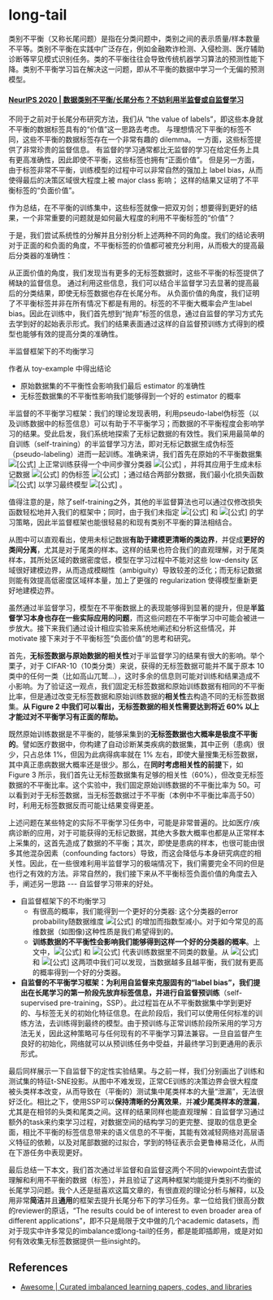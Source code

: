# long-tail

类别不平衡（又称长尾问题）是指在分类问题中，类别之间的表示质量/样本数量不平等。类别不平衡在实践中广泛存在，例如金融欺诈检测、入侵检测、医疗辅助诊断等罕见模式识别任务。类的不平衡往往会导致传统机器学习算法的预测性能下降。类别不平衡学习旨在解决这一问题，即从不平衡的数据中学习一个无偏的预测模型。

#### [NeurIPS 2020 | 数据类别不平衡/长尾分布？不妨利用半监督或自监督学习](https://zhuanlan.zhihu.com/p/259710601)

不同于之前对于长尾分布研究方法，我们从 “the value of labels”，即这些本身就不平衡的数据标签具有的“价值”这一思路去考虑。
与理想情况下平衡的标签不同，这些不平衡的数据标签存在一个非常有趣的 dilemma。
一方面，这些标签提供了非常珍贵的监督信息。
有监督的学习通常都比无监督的学习在给定任务上具有更高准确性，因此即使不平衡，这些标签也拥有“正面价值”。
但是另一方面，由于标签非常不平衡，训练模型的过程中可以非常自然的强加上 label bias，从而使得最后的决策区域很大程度上被 major class 影响；
这样的结果又证明了不平衡标签的“负面价值”。

作为总结，在不平衡的训练集中，这些标签就像一把双刃剑；想要得到更好的结果，一个非常重要的问题就是如何最大程度的利用不平衡标签的“价值”？

于是，我们尝试系统性的分解并且分别分析上述两种不同的角度。我们的结论表明对于正面的和负面的角度，不平衡标签的价值都可被充分利用，从而极大的提高最后分类器的准确性：

从正面价值的角度，我们发现当有更多的无标签数据时，这些不平衡的标签提供了稀缺的监督信息。
通过利用这些信息，我们可以结合半监督学习去显著的提高最后的分类结果，即使无标签数据也存在长尾分布。
从负面价值的角度，我们证明了不平衡标签并非在所有情况下都是有用的。标签的不平衡大概率会产生label bias。因此在训练中，我们首先想到“抛弃”标签的信息，通过自监督的学习方式先去学到好的起始表示形式。我们的结果表面通过这样的自监督预训练方式得到的模型也能够有效的提高分类的准确性。

半监督框架下的不均衡学习

作者从 toy-example 中得出结论
- 原始数据集的不平衡性会影响我们最后 estimator 的准确性
- 无标签数据集的不平衡性影响我们能够得到一个好的 estimator 的概率

半监督的不平衡学习框架：我们的理论发现表明，利用pseudo-label伪标签（以及训练数据中的标签信息）可以有助于不平衡学习；而数据的不平衡程度会影响学习的结果。受此启发，我们系统地探索了无标记数据的有效性。我们采用最简单的自训练（self-training）的半监督学习方法，即对无标记数据生成伪标签（pseudo-labeling）进而一起训练。准确来讲，我们首先在原始的不平衡数据集 ![[公式]](https://www.zhihu.com/equation?tex=%5Cmathcal%7BD%7D_L) 上正常训练获得一个中间步骤分类器 ![[公式]](https://www.zhihu.com/equation?tex=f_%7B%5Chat%7B%5Ctheta%7D%7D) ，并将其应用于生成未标记数据 ![[公式]](https://www.zhihu.com/equation?tex=%5Cmathcal%7BD%7D_U) 的伪标签 ![[公式]](https://www.zhihu.com/equation?tex=%5Chat%7By%7D) ；通过结合两部分数据，我们最小化损失函数 ![[公式]](https://www.zhihu.com/equation?tex=%5Cmathcal%7BL%7D%28%5Cmathcal%7BD%7D_L%2C+%5Ctheta%29+%2B+%5Comega+%5Cmathcal%7BL%7D%28%5Cmathcal%7BD%7D_U%2C+%5Ctheta%29) 以学习最终模型 ![[公式]](https://www.zhihu.com/equation?tex=f_%7B%5Chat%7B%5Ctheta%7D_%7B%5Ctext%7Bf%7D%7D%7D) 。

值得注意的是，除了self-training之外，其他的半监督算法也可以通过仅修改损失函数轻松地并入我们的框架中；同时，由于我们未指定 ![[公式]](https://www.zhihu.com/equation?tex=+f_%7B%5Chat%7B%5Ctheta%7D%7D) 和 ![[公式]](https://www.zhihu.com/equation?tex=f_%7B%5Chat%7B%5Ctheta%7D_%7B%5Ctext%7Bf%7D%7D%7D) 的学习策略，因此半监督框架也能很轻易的和现有类别不平衡的算法相结合。

从图中可以直观看出，使用未标记数据**有助于建模更清晰的类边界**，并促成**更好的类间分离**，尤其是对于尾类的样本。这样的结果也符合我们的直观理解，对于尾类样本，其所处区域的数据密度低，模型在学习过程中不能对这些 low-density 区域很好建模边界，从而造成模糊性（ambiguity）导致较差的泛化；而无标记数据则能有效提高低密度区域样本量，加上了更强的 regularization 使得模型重新更好地建模边界。

虽然通过半监督学习，模型在不平衡数据上的表现能够得到显著的提升，但是**半监督学习本身也存在一些实际应用的问题**，而这些问题在不平衡学习中可能会被进一步放大。接下来我们通过设计相应实验来系统地阐述和分析这些情况，并 motivate 接下来对于不平衡标签“负面价值”的思考和研究。

首先，**无标签数据与原始数据的相关性**对于半监督学习的结果有很大的影响。举个栗子，对于 CIFAR-10（10类分类）来说，获得的无标签数据可能并不属于原本 10 类中的任何一类（比如高山兀鹫...），这时多余的信息则可能对训练和结果造成不小影响。为了验证这一观点，我们固定无标签数据和原始训练数据有相同的不平衡比率，但是通过改变无标签数据和原始训练数据的**相关性**去构造不同的无标签数据集。**从 Figure 2 中我们可以看出，无标签数据的相关性需要达到将近 60% 以上才能过对不平衡学习有正面的帮助。**

既然原始训练数据是不平衡的，能够采集到的**无标签数据也大概率是极度不平衡的**。譬如医疗数据中，你构建了自动诊断某类疾病的数据集，其中正例（患病）很少，只占总体 1%，但因为此病得病率就在 1% 左右，即使大量搜集无标签数据，其中真正患病数据大概率还是很少。那么，在**同时考虑相关性的前提**下，如 Figure 3 所示，我们首先让无标签数据集有足够的相关性（60%），但改变无标签数据的不平衡比率。这个实验中，我们固定原始训练数据的不平衡比率为 50。可以看到对于无标签数据，当无标签数据过于不平衡（本例中不平衡比率高于50）时，利用无标签数据反而可能让结果变得更差。

上述问题在某些特定的实际不平衡学习任务中，可能是非常普遍的。比如医疗/疾病诊断的应用，对于可能获得的无标记数据，其绝大多数大概率也都是从正常样本上采集的，这首先造成了数据的不平衡；其次，即使是患病的样本，也很可能由很多其他混杂因素（confounding factors）导致，而这会降低与本身研究病症的相关性。因此，在一些很难利用半监督学习的极端情况下，我们需要完全不同的但是也行之有效的方法。非常自然的，我们接下来从不平衡标签负面价值的角度去入手，阐述另一思路 --- 自监督学习带来的好处。

- 自监督框架下的不均衡学习
  - 有很高的概率，我们能得到一个更好的分类器: 这个分类器的error probability随数据维度 ![[公式]](https://www.zhihu.com/equation?tex=d) 的增加而指数型减小。对于如今常见的高维数据（如图像)这种性质是我们希望得到的。
  - **训练数据的不平衡性会影响我们能够得到这样一个好的分类器的概率**。上文中，![[公式]](https://www.zhihu.com/equation?tex=N_%2B) 和 ![[公式]](https://www.zhihu.com/equation?tex=N_-) 代表训练数据里不同类的数量。从 ![[公式]](https://www.zhihu.com/equation?tex=2e%5E%7B-N_-d%5Cdelta%5E2%2F8%7D) 和 ![[公式]](https://www.zhihu.com/equation?tex=2e%5E%7B-N_%2Bd%5Cdelta%5E2%2F8%7D) 这两项中我们可以发现，当数据越多且越平衡，我们就有更高的概率得到一个好的分类器。
- **自监督的不平衡学习框架：**为利用自监督来克服固有的“label bias”，我们提出在长尾学习的第一阶段先放弃标签信息，并进行**自监督预训练**（self-supervised pre-training，SSP）。此过程旨在从不平衡数据集中学到更好的、与标签无关的初始化特征信息。在此阶段后，我们可以使用任何标准的训练方法，去训练得到最终的模型。由于预训练与正常训练阶段所采用的学习方法无关，因此这种策略可与任何现有的不平衡学习算法兼容。一旦自监督产生良好的初始化，网络就可以从预训练任务中受益，并最终学习到更通用的表示形式。

最后同样展示一下自监督下的定性实验结果。与之前一样，我们分别画出了训练和测试集的特征t-SNE投影。从图中不难发现，正常CE训练的决策边界会很大程度被头类样本改变，从而导致在（平衡的）测试集中尾类样本的大量“泄漏”，无法很好泛化。相比之下，使用SSP可以**保持清晰的分离效果**，并**减少尾类样本的泄漏**，尤其是在相邻的头类和尾类之间。这样的结果同样也能直观理解：自监督学习通过额外的task来约束学习过程，对数据空间的结构学习的更完整、提取的信息更全面，相比不平衡的标签信息带来的语义信息的不平衡，其能有效减轻网络对高层语义特征的依赖，以及对尾部数据的过拟合，学到的特征表示会更鲁棒易泛化，从而在下游任务中表现更好。

最后总结一下本文，我们首次通过半监督和自监督这两个不同的viewpoint去尝试理解和利用不平衡的数据（标签），并且验证了这两种框架均能提升类别不均衡的长尾学习问题。我个人还是挺喜欢这篇文章的，有很直观的理论分析与解释，以及用非常**简洁**并且**通用**的框架去提升长尾分布下的学习任务。拿一位给我们很高分数的reviewer的原话，“The results could be of interest to even broader area of different applications”，即不只是局限于文中做的几个academic datasets，而对于现实中许多常见的imbalance或long-tail的任务，都是能即插即用，或是对如何有效收集无标签数据提供一些insight的。


## References

- [Awesome | Curated imbalanced learning papers, codes, and libraries](https://github.com/ZhiningLiu1998/awesome-imbalanced-learning)